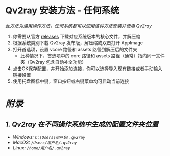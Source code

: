 # Qv2ray 安装方法 - 任何系统

*此方法为通用操作方法，任何系统都可以使用这种方法安装并使用 Qv2ray*

1. 你需要从官方 [releases](https://github.com/v2ray/v2ray-core/releases/latest) 下载对应系统版本的核心文件，并解压缩
2. 根据系统类别下载 Qv2ray 发布版，解压缩或双击打开 AppImage
3. 打开首选项，设置 vcore 路径和 assets 路径到解压后的文件夹
   - 此种情况下，首选项中的 core 路径和 assets 路径（通常）指向同一文件夹（Qv2ray 包含自动补全功能）
4. 点击OK保存配置，并开始添加连接，你可以选择导入现有链接或者手动输入链接设置
5. 使用托盘图标中键，窗口按钮或右键菜单均可启动当前连接

# *附录*

## *1. Qv2ray 在不同操作系统中生成的配置文件夹位置*

- *Windows: `C:\Users\用户名\.qv2ray`*
- *MacOS: `/Users/用户名/.qv2ray`*
- *Linux: `/home/用户名/.qv2ray`*